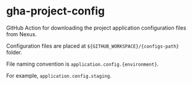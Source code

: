 # gha-project-config

GitHub Action for downloading the project application configuration files from Nexus.

Configuration files are placed at `${GITHUB_WORKSPACE}/{configs-path}` folder.

File naming convention is `application.config.{environment}`.

For example, `application.config.staging`.
